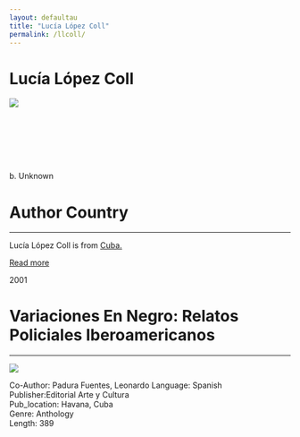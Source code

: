 ```yaml
---
layout: defaultau
title: "Lucía López Coll"
permalink: /llcoll/
---
```

<!-- partial:index.partial.html -->
<div class="content">
     <h1>Lucía López Coll</h1>
    <div class="quote">
        <div><img src="https://editorialverbum.es/wp-content/uploads/2019/05/LUC%C3%8DA-WEB.jpg" class="logo"></div>
    </div>
    <div class="timeline">
        <div style="padding-bottom:100px;"></div>
        <div class="block">
             <div class="date right"><p class="right">b. Unknown</p></div>
            <div class="dot"></div>
            <div class="left first">
            <div class="author_country">
                <h1>Author Country</h1><hr>
          <div class="aclocation">  <p>Lucía López Coll is from <a href="{{ site.baseurl }}/14"> Cuba.</a></p></div>
              <div class="acreadmore">  <a href="" target="_blank">Read more</a></div>
            </div>
            </div>
        <div class="block">
            <div class="date left"><p class="left">2001</p></div>
            <div class="dot"></div>
            <div class="right">
                <h1>Variaciones En Negro: Relatos Policiales Iberoamericanos</h1><hr>
                <p><img src="https://m.media-amazon.com/images/I/517oww-AhNL._SX335_BO1,204,203,200_.jpg"></p>
                <p>
		   Co-Author: Padura Fuentes, Leonardo                
		   Language: Spanish<br/>
                Publisher:Editorial Arte y Cultura<br/>
                Pub_location: Havana, Cuba<br/>
                Genre: Anthology<br/>
                Length: 389 <br/>                   </p>
            </div>
        </div>
  <!-- partial -->
<script src='https://cdnjs.cloudflare.com/ajax/libs/jquery/3.1.1/jquery.min.js'></script><script  src="{{ site.baseurl }}/assets/js/authorscript.js"></script>